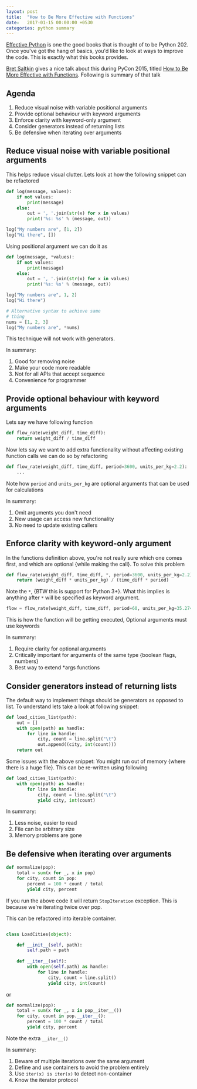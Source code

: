 ```yaml
---
layout: post
title:  "How to Be More Effective with Functions"
date:   2017-01-15 00:00:00 +0530
categories: python summary
---
```


[Effective Python](https://www.safaribooksonline.com/library/view/effective-python-59/9780134034416/) is one the good books that is thought of to be Python 202. Once you've got the hang of basics, you'd like to look at ways to improve the code. This is exactly what this books provides.

[Bret Saltkin](https://twitter.com/haxor?lang=en) gives a nice talk about this during PyCon 2015, titled [How to Be More Effective with Functions](https://www.youtube.com/watch?v=WjJUPxKB164). Following is summary of that talk

## Agenda

1. Reduce visual noise with variable positional arguments 
1. Provide optional behaviour with keyword arguments
1. Enforce clarity with keyword-only argument
1. Consider generators instead of returning lists
1. Be defensive when iterating over arguments

## Reduce visual noise with variable positional arguments

This helps reduce visual clutter. Lets look at how the following snippet can be refactored

```python
def log(message, values):
    if not values:
        print(message)
    else:
        out = ', '.join(str(x) for x in values)
        print('%s: %s' % (message, out))

log("My numbers are", [1, 2])
log("Hi there", [])
```

Using positional argument we can do it as

```python
def log(message, *values):
    if not values:
        print(message)
    else:
        out = ', '.join(str(x) for x in values)
        print('%s: %s' % (message, out))

log("My numbers are", 1, 2)
log("Hi there")

# Alternative syntax to achieve same
# thing
nums = [1, 2, 3]
log("My numbers are", *nums)
```
This technique will not work with generators. 

In summary:

1. Good for removing noise
1. Make your code more readable
1. Not for all APIs that accept sequence
1. Convenience for programmer

## Provide optional behaviour with keyword arguments

Lets say we have following function

```python
def flow_rate(weight_diff, time_diff):
    return weight_diff / time_diff
```

Now lets say we want to add extra functionality without affecting existing function calls we can do so by refactoring 

```python
def flow_rate(weight_diff, time_diff, period=3600, units_per_kg=2.2):
    ...
```

Note how `period` and `units_per_kg` are optional arguments that can be used for calculations

In summary:

1. Omit arguments you don't need
1. New usage can access new functionality
1. No need to update existing callers

## Enforce clarity with keyword-only argument

In the functions definition above, you're not really sure which one comes first, and which are optional {while making the call}. To solve this problem 

```python
def flow_rate(weight_diff, time_diff, *, period=3600, units_per_kg=2.2):
    return (weight_diff * units_per_kg) / (time_diff * period)
```

Note the `*`, {BTW this is support for Python 3+}. What this implies is anything after `*` will be specified as keyword argument. 

```python
flow = flow_rate(weight_diff, time_diff, period=60, units_per_kg=35.274)
```

This is how the function will be getting executed, Optional arguments must use keywords

In summary: 

1. Require clarity for optional arguments
1. Critically important for arguments of the same type {boolean flags, numbers}
1. Best way to extend *args functions

## Consider generators instead of returning lists

The default way to implement things should be generators as opposed to list. To understand lets take a look at following snippet:

```python
def load_cities_list(path):
    out = []
    with open(path) as handle:
        for line in handle:
            city, count = line.split("\t")
            out.append((city, int(count)))
    return out
```

Some issues with the above snippet: You might run out of memory {where there is a huge file}. This can be re-written using following

```python
def load_cities_list(path):
    with open(path) as handle:
        for line in handle:
            city, count = line.split("\t")
            yield city, int(count)
```

In summary:

1. Less noise, easier to read
1. File can be arbitrary size
1. Memory problems are gone

## Be defensive when iterating over arguments

```python
def normalize(pop):
    total = sum(x for _, x in pop)
    for city, count in pop:
        percent = 100 * count / total
        yield city, percent
```

If you run the above code it will return `StopIteration` exception. This is because we're iterating twice over pop. 

This can be refactored into iterable container.

```python

class LoadCities(object):

    def __init__(self, path):
        self.path = path
    
    def __iter__(self):
        with open(self.path) as handle:
            for line in handle:
                city, count = line.split()
                yield city, int(count)
```

or 

```python
def normalize(pop):
    total = sum(x for _, x in pop__iter__())
    for city, count in pop.__iter__():
        percent = 100 * count / total
        yield city, percent
```

Note the extra `__iter__()`

In summary:

1. Beware of multiple iterations over the same argument
1. Define and use containers to avoid the problem entirely
1. Use `iter(x) is iter(x)` to detect non-container
1. Know the iterator protocol